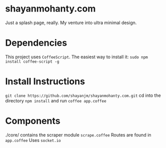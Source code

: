 shayanmohanty.com
=================
Just a splash page, really. My venture into ultra minimal design.

Dependencies
============
This project uses `CoffeeScript`. The easiest way to install it:
`sudo npm install coffee-script -g`

Install Instructions
====================
`git clone https://github.com/shayanjm/shayanmohanty.com.git`
cd into the directory
`npm install`
and run
`coffee app.coffee`

Components
==========
./core/ contains the scraper module `scrape.coffee`
Routes are found in `app.coffee`
Uses `socket.io`
